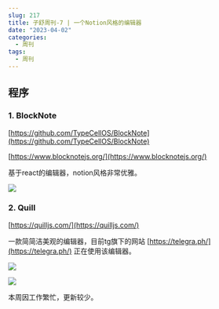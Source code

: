 ```yaml
---
slug: 217
title: 子舒周刊-7 | 一个Notion风格的编辑器
date: "2023-04-02"
categories:
  - 周刊
tags:
  - 周刊
---
```


## 程序

### 1. BlockNote

[https://github.com/TypeCellOS/BlockNote](https://github.com/TypeCellOS/BlockNote)

[https://www.blocknotejs.org/](https://www.blocknotejs.org/)

基于react的编辑器，notion风格非常优雅。

![](https://lovezsh.notion.site/image/https%3A%2F%2Fs3-us-west-2.amazonaws.com%2Fsecure.notion-static.com%2Fe9c3c581-5e5e-411b-a268-591ceaa9512f%2FUntitled.png?table=block&amp;id=7aaa8b7a-67b8-4ac1-82d7-3536be9c9e4a&amp;spaceId=a9c4a6f2-bae6-4ad1-9cee-1d02d7bf4f2f&amp;width=2000&amp;userId=&amp;cache=v2)

### 2. Quill

[https://quilljs.com/](https://quilljs.com/)

一款简简洁美观的编辑器，目前tg旗下的网站 [https://telegra.ph/](https://telegra.ph/) 正在使用该编辑器。

![](https://lovezsh.notion.site/image/https%3A%2F%2Fs3-us-west-2.amazonaws.com%2Fsecure.notion-static.com%2F729fa48c-1d9c-4382-94c3-2138f2f51b86%2FUntitled.png?table=block&amp;id=cf919abb-55b2-4ad9-8aaf-8e03ec8bdd55&amp;spaceId=a9c4a6f2-bae6-4ad1-9cee-1d02d7bf4f2f&amp;width=2000&amp;userId=&amp;cache=v2)

![](https://lovezsh.notion.site/image/https%3A%2F%2Fs3-us-west-2.amazonaws.com%2Fsecure.notion-static.com%2Febda608a-5e96-4022-95e0-f949db4dae75%2FUntitled.png?table=block&amp;id=d352c662-a6b2-4be5-b24f-0fd8e5d5619c&amp;spaceId=a9c4a6f2-bae6-4ad1-9cee-1d02d7bf4f2f&amp;width=2000&amp;userId=&amp;cache=v2)

本周因工作繁忙，更新较少。
